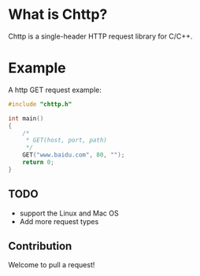 # What is Chttp?
Chttp is a single-header HTTP request library for C/C++.

# Example
A http GET request example:  
```C++
#include "chttp.h"

int main()
{
    /*
     * GET(host, port, path)
     */
    GET("www.baidu.com", 80, "");
    return 0;
}
```

## TODO
* support the Linux and Mac OS
* Add more request types

## Contribution
Welcome to pull a request!